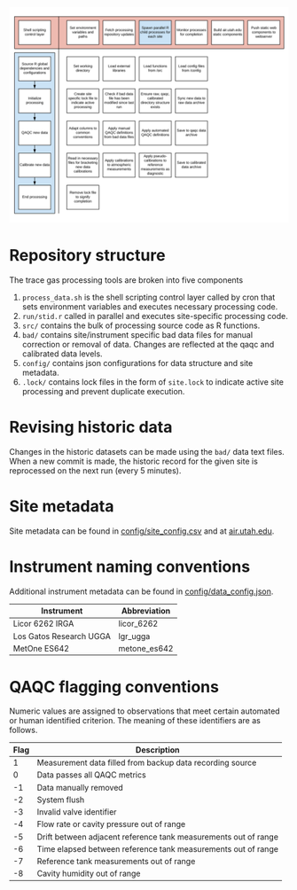 ![](assets/workflow.png)

# Repository structure
The trace gas processing tools are broken into five components  
1. `process_data.sh` is the shell scripting control layer called by cron that sets environment variables and executes necessary processing code.  
1. `run/stid.r` called in parallel and executes site-specific processing code.
1. `src/` contains the bulk of processing source code as R functions.  
1. `bad/` contains site/instrument specific bad data files for manual correction or removal of data. Changes are reflected at the qaqc and calibrated data levels.  
1. `config/` contains json configurations for data structure and site metadata.  
1. `.lock/` contains lock files in the form of `site.lock` to indicate active site processing and prevent duplicate execution.  


# Revising historic data
Changes in the historic datasets can be made using the `bad/` data text files. When a new commit is made, the historic record for the given site is reprocessed on the next run (every 5 minutes).


# Site metadata
Site metadata can be found in [config/site_config.csv](config/site_config.csv) and at [air.utah.edu](http://air.utah.edu).  


# Instrument naming conventions
Additional instrument metadata can be found in [config/data_config.json](config/data_config.json).  

Instrument                   | Abbreviation
-----------------------------|----------------------------------
Licor 6262 IRGA              | licor_6262
Los Gatos Research UGGA      | lgr_ugga
MetOne ES642                 | metone_es642


# QAQC flagging conventions
Numeric values are assigned to observations that meet certain automated or human identified criterion. The meaning of these identifiers are as follows.

Flag  | Description
------|-----------------
1     | Measurement data filled from backup data recording source
0     | Data passes all QAQC metrics
-1    | Data manually removed
-2    | System flush
-3    | Invalid valve identifier
-4    | Flow rate or cavity pressure out of range
-5    | Drift between adjacent reference tank measurements out of range
-6    | Time elapsed between reference tank measurements out of range
-7    | Reference tank measurements out of range
-8    | Cavity humidity out of range


